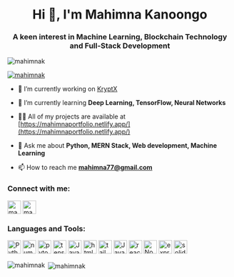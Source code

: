 <h1 align="center">Hi 👋, I'm Mahimna Kanoongo</h1>
<h3 align="center">A keen interest in Machine Learning, Blockchain Technology and Full-Stack Development</h3>

<p align="left"> <img src="https://komarev.com/ghpvc/?username=mahimnak&label=Profile%20views&color=0e75b6&style=flat" alt="mahimnak" /> </p>

<p align="left"> <a href="https://github.com/ryo-ma/github-profile-trophy"><img src="https://github-profile-trophy.vercel.app/?username=mahimnak" alt="mahimnak" /></a> </p>

- 🔭 I’m currently working on [KryptX](https://github.com/Mahimnak/KryptX)

- 🌱 I’m currently learning **Deep Learning, TensorFlow, Neural Networks**

- 👨‍💻 All of my projects are available at [https://mahimnaportfolio.netlify.app/](https://mahimnaportfolio.netlify.app/)

- 💬 Ask me about **Python, MERN Stack, Web development, Machine Learning**

- 📫 How to reach me **mahimna77@gmail.com**

<h3 align="left">Connect with me:</h3>
<p align="left">
<a href="https://linkedin.com/in/mahimnakanoongo" target="blank"><img align="center" src="https://www.freeiconspng.com/uploads/linkedin-logo-3.png" alt="mahimnakanoongo" height="30" width="30" /></a>
<a href="https://www.leetcode.com/mahimnak" target="blank"><img align="center" src="https://upload.wikimedia.org/wikipedia/commons/1/19/LeetCode_logo_black.png" alt="mahimnak" height="30" width="30" /></a>
</p>

<h3 align="left">Languages and Tools:</h3>
<p align="left">
    <img width="30" height="30" src="https://img.icons8.com/color/48/python--v1.png" alt="Python"/>
    <img width="30" height="30" src="https://img.icons8.com/color/48/numpy.png" alt="numpy"/>
    <img width="30" height="30" src="https://img.icons8.com/fluency/48/pytorch.png" alt="pytorch"/>
    <img width="30" height="30" src="https://img.icons8.com/color/48/tensorflow.png" alt="tensorflow"/>
    <img width="30" height="30" src="https://img.icons8.com/color/48/java-coffee-cup-logo--v1.png" alt="Java"/>
    <img width="30" height="30" src="https://img.icons8.com/color/48/html-5--v1.png" alt="html5"/>
    <img width="30" height="30" src="https://img.icons8.com/color/48/tailwindcss.png" alt="tailwindcss"/>
    <img width="30" height="30" src="https://img.icons8.com/color/48/javascript--v1.png" alt="Javascirpt"/>
    <img width="30" height="30" src="https://img.icons8.com/plasticine/100/react.png" alt="react"/>
    <img width="30" height="30" src="https://img.icons8.com/fluency/48/node-js.png" alt="Node.js"/>
    <img width="30" height="30" src="https://img.icons8.com/ios/50/express-js.png" alt="express-js"/>
    <img width="30" height="30" src="https://img.icons8.com/ios/50/solidity.png" alt="solidity"/>
</p>
<p><img align="left" src="https://github-readme-stats.vercel.app/api/top-langs?username=mahimnak&show_icons=true&locale=en&layout=compact" alt="mahimnak" /></p>

<p>&nbsp;<img align="center" src="https://github-readme-stats.vercel.app/api?username=mahimnak&show_icons=true&locale=en" alt="mahimnak" /></p>
